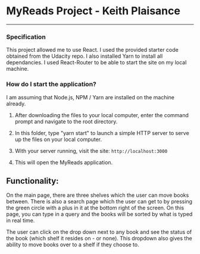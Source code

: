 # MyReads Project - Keith Plaisance
---

### Specification

This project allowed me to use React. I used the provided starter code obtained from the Udacity repo. I also installed Yarn to install all dependancies. I used React-Router to be able to start the site on my local machine.

### How do I start the application?

I am assuming that Node.js, NPM / Yarn are installed on the machine already.

1. After downloading the files to your local computer, enter the command prompt and navigate to the root directory.

2. In this folder, type "yarn start" to launch a simple HTTP server to serve up the files on your local computer. 

3. With your server running, visit the site: `http://localhost:3000`

4. This will open the MyReads application.

## Functionality:

On the main page, there are three shelves which the user can move books between. There is also a search page which the user can get to by pressing the green circle with a plus in it at the bottom right of the screen. On this page, you can type in a query and the books will be sorted by what is typed in real time.

The user can click on the drop down next to any book and see the status of the book (which shelf it resides on - or none). This dropdown also gives the ability to move books over to a shelf if they choose to.

